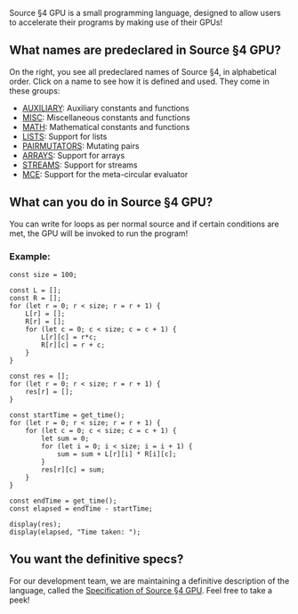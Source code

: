 Source §4 GPU is a small programming language, designed to allow users to accelerate their programs 
by making use of their GPUs!

## What names are predeclared in Source §4 GPU?

On the right, you see all predeclared names of Source §4, in alphabetical
order. Click on a name to see how it is defined and used. They come in these groups:
  <ul>
    <li>
      <a href="../AUXILIARY/index.html">AUXILIARY</a>: Auxiliary constants and functions
    </li>
    <li>
      <a href="../MISC/index.html">MISC</a>: Miscellaneous constants and functions
    </li>
    <li>
      <a href="../MATH/index.html">MATH</a>: Mathematical constants and functions
    </li>
    <li>
      <a href="../LISTS/index.html">LISTS</a>: Support for lists
    </li>
    <li>
      <a href="../PAIRMUTATORS/index.html">PAIRMUTATORS</a>: Mutating pairs
    </li>
    <li>
      <a href="../ARRAYS/index.html">ARRAYS</a>: Support for arrays
    </li>
    <li>
      <a href="../STREAMS/index.html">STREAMS</a>: Support for streams
    </li>
    <li>
      <a href="../MCE/index.html">MCE</a>: Support for the meta-circular evaluator
    </li>
  </ul>

## What can you do in Source §4 GPU?

You can write for loops as per normal source and if certain conditions are met, the GPU will 
be invoked to run the program!

### Example:

```=javascript
const size = 100;

const L = [];
const R = [];
for (let r = 0; r < size; r = r + 1) {
    L[r] = [];
    R[r] = [];
    for (let c = 0; c < size; c = c + 1) {
        L[r][c] = r*c;
        R[r][c] = r + c;
    }
}

const res = [];
for (let r = 0; r < size; r = r + 1) {
    res[r] = [];
}

const startTime = get_time();
for (let r = 0; r < size; r = r + 1) {
    for (let c = 0; c < size; c = c + 1) {
        let sum = 0;
        for (let i = 0; i < size; i = i + 1) {
            sum = sum + L[r][i] * R[i][c];
        }
        res[r][c] = sum;
    }
}

const endTime = get_time();
const elapsed = endTime - startTime;

display(res);
display(elapsed, "Time taken: ");
```

## You want the definitive specs?

For our development team, we are maintaining a definitive description
of the language, called the
<a href="../source_4_gpu.pdf">Specification of Source §4 GPU</a>. Feel free to
take a peek!


